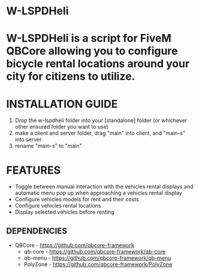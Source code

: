 # W-LSPDHeli

# W-LSPDHeli is a script for FiveM QBCore allowing you to configure bicycle rental locations around your city for citizens to utilize.

<h1>INSTALLATION GUIDE</h1>

1. Drop the w-lspdheli folder into your [standalone] folder (or whichever other ensured folder you want to use)
2. make a client and server folder, drag "main" into client, and "main-s" into server
3. rename "main-s" to "main"

<h1>FEATURES</h1>

- Toggle between manual interaction with the vehicles rental displays and automatic menu pop up when approaching a vehicles rental display
- Configure vehicles models for rent and their costs
- Configure vehicles rental locations
- Display selected vehicles before renting

**DEPENDENCIES**
-----
- QBCore - https://github.com/qbcore-framework
  - qb-core - https://github.com/qbcore-framework/qb-core
  - qb-menu - https://github.com/qbcore-framework/qb-menu
  - PolyZone - https://github.com/qbcore-framework/PolyZone
